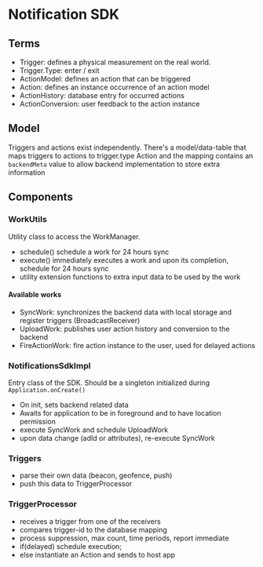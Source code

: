 # Notification SDK

## Terms

- Trigger: defines a physical measurement on the real world.
- Trigger.Type: enter / exit
- ActionModel: defines an action that can be triggered
- Action: defines an instance occurrence of an action model
- ActionHistory: database entry for occurred actions
- ActionConversion: user feedback to the action instance

## Model

Triggers and actions exist independently.
There's a model/data-table that maps triggers to actions to trigger.type
Action and the mapping contains an `backendMeta` value to allow backend implementation to store extra information

## Components

### WorkUtils

Utility class to access the WorkManager.

- schedule() schedule a work for 24 hours sync
- execute() immediately executes a work and upon its completion, schedule for 24 hours sync
- utility extension functions to extra input data to be used by the work

#### Available works

- SyncWork: synchronizes the backend data with local storage and register triggers (BroadcastReceiver)
- UploadWork: publishes user action history and conversion to the backend
- FireActionWork: fire action instance to the user, used for delayed actions

### NotificationsSdkImpl

Entry class of the SDK. Should be a singleton initialized during `Application.onCreate()`

- On init, sets backend related data
- Awaits for application to be in foreground and to have location permission
- execute SyncWork and schedule UploadWork
- upon data change (adId or attributes), re-execute SyncWork

### Triggers

- parse their own data (beacon, geofence, push)
- push this data to TriggerProcessor

### TriggerProcessor

- receives a trigger from one of the receivers
- compares trigger-id to the database mapping
- process suppression, max count, time periods, report immediate
- if(delayed) schedule execution;
- else instantiate an Action and sends to host app
